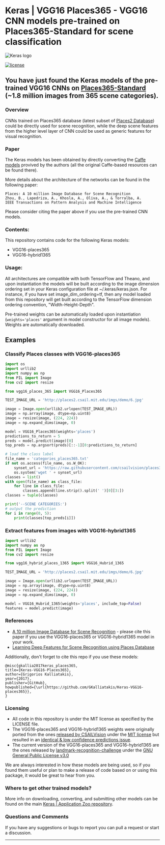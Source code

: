 # Keras | VGG16 Places365 - VGG16 CNN models pre-trained on Places365-Standard for scene classification 
![Keras logo](https://i.imgur.com/c9r5WFp.png) 


[![license](https://img.shields.io/github/license/mashape/apistatus.svg?maxAge=2592000)](https://github.com/GKalliatakis/Keras-VGG16-places365/blob/master/LICENSE)

## You have just found the Keras models of the pre-trained VGG16 CNNs on [Places365-Standard](http://places2.csail.mit.edu/download.html) (~1.8 million images from 365 scene categories).


### Overview
CNNs trained on Places365 database (latest subset of [Places2 Database](http://places2.csail.mit.edu)) could be directly used for scene recognition, while the deep scene features from the higher level layer of CNN could be used as generic features for visual recognition.

### Paper
The Keras models has been obtained by directly converting the [Caffe models](https://github.com/CSAILVision/places365) provived by the authors (all the original Caffe-based resources can be found there).

More details about the architecture of the networks can be found in the following paper:

    Places: A 10 million Image Database for Scene Recognition
    Zhou, B., Lapedriza, A., Khosla, A., Oliva, A., & Torralba, A.
    IEEE Transactions on Pattern Analysis and Machine Intelligence

Please consider citing the paper above if you use the pre-trained CNN models.


### Contents:
This repository contains code for the following Keras models:
- VGG16-places365
- VGG16-hybrid1365

### Usage: 
All architectures are compatible with both TensorFlow and Theano, and upon instantiation the models will be built according to the image dimension ordering set in your Keras configuration file at ~/.keras/keras.json. For instance, if you have set image_dim_ordering=tf, then any model loaded from this repository will get built according to the TensorFlow dimension ordering convention, "Width-Height-Depth".

Pre-trained weights can be automatically loaded upon instantiation (`weights='places'` argument in model constructor for all image models). Weights are automatically downloaded.

## Examples

### Classify Places classes with VGG16-places365

```python
import os
import urllib2
import numpy as np
from PIL import Image
from cv2 import resize

from vgg16_places_365 import VGG16_Places365

TEST_IMAGE_URL = 'http://places2.csail.mit.edu/imgs/demo/6.jpg'

image = Image.open(urllib2.urlopen(TEST_IMAGE_URL))
image = np.array(image, dtype=np.uint8)
image = resize(image, (224, 224))
image = np.expand_dims(image, 0)

model = VGG16_Places365(weights='places')
predictions_to_return = 5
preds = model.predict(image)[0]
top_preds = np.argsort(preds)[::-1][0:predictions_to_return]

# load the class label
file_name = 'categories_places365.txt'
if not os.access(file_name, os.W_OK):
    synset_url = 'https://raw.githubusercontent.com/csailvision/places365/master/categories_places365.txt'
    os.system('wget ' + synset_url)
classes = list()
with open(file_name) as class_file:
    for line in class_file:
        classes.append(line.strip().split(' ')[0][3:])
classes = tuple(classes)

print('--SCENE CATEGORIES:')
# output the prediction
for i in range(0, 5):
    print(classes[top_preds[i]])

```

### Extract features from images with VGG16-hybrid1365

```python
import urllib2
import numpy as np
from PIL import Image
from cv2 import resize

from vgg16_hybrid_places_1365 import VGG16_Hubrid_1365

TEST_IMAGE_URL = 'http://places2.csail.mit.edu/imgs/demo/6.jpg'

image = Image.open(urllib2.urlopen(TEST_IMAGE_URL))
image = np.array(image, dtype=np.uint8)
image = resize(image, (224, 224))
image = np.expand_dims(image, 0)

model = VGG16_Hubrid_1365(weights='places', include_top=False)
features = model.predict(image)
```


### References

- [A 10 million Image Database for Scene Recognition](http://places2.csail.mit.edu/PAMI_places.pdf) - please cite this paper if you use the VGG16-places365 or VGG16-hybrid1365 model in your work.
- [Learning Deep Features for Scene Recognition using Places Database](https://arxiv.org/abs/1512.03385)


Additionally, don't forget to cite this repo if you use these models:

    @misc{gkallia2017keras_places365,
    title={Keras-VGG16-Places365},
    author={Grigorios Kalliatakis},
    year={2017},
    publisher={GitHub},
    howpublished={\url{https://github.com/GKalliatakis/Keras-VGG16-places365}},
    }


### Licensing
- All code in this repository is under the MIT license as specified by the LICENSE file.
- The VGG16-places365 and VGG16-hybrid1365 weights were originally ported from the ones [released by CSAILVision](https://github.com/CSAILVision/places365) under the [MIT license](https://github.com/CSAILVision/places365/blob/master/LICENSE) but resulted in an [identical & low confidence predictions issue](https://github.com/GKalliatakis/Keras-VGG16-places365/issues/5).
- The current version of the VGG16-places365 and VGG16-hybrid1365 are the ones released by [landmark-recognition-challenge](https://github.com/antorsae/landmark-recognition-challenge) under the [GNU General Public License v3.0](https://github.com/antorsae/landmark-recognition-challenge/blob/master/LICENSE)

We are always interested in how these models are being used, so if you found them useful or plan to make a release of code based on or using this package, it would be great to hear from you. 

### Where to get other trained models?
More info on downloading, converting, and submitting other models can be found on the main [Keras | Application Zoo repository](https://github.com/GKalliatakis/Keras-Application-Zoo).

### Questions and Comments
If you have any suggestions or bugs to report you can pull a request or start a discussion.

______________________________________________________

   [dill]: <https://github.com/joemccann/dillinger>
   [git-repo-url]: <https://github.com/joemccann/dillinger.git>
   [john gruber]: <http://daringfireball.net>
   [df1]: <http://daringfireball.net/projects/markdown/>
   [markdown-it]: <https://github.com/markdown-it/markdown-it>
   [Ace Editor]: <http://ace.ajax.org>
   [node.js]: <http://nodejs.org>
   [Twitter Bootstrap]: <http://twitter.github.com/bootstrap/>
   [jQuery]: <http://jquery.com>
   [@tjholowaychuk]: <http://twitter.com/tjholowaychuk>
   [express]: <http://expressjs.com>
   [AngularJS]: <http://angularjs.org>
   [Gulp]: <http://gulpjs.com>

   [PlDb]: <https://github.com/joemccann/dillinger/tree/master/plugins/dropbox/README.md>
   [PlGh]: <https://github.com/joemccann/dillinger/tree/master/plugins/github/README.md>
   [PlGd]: <https://github.com/joemccann/dillinger/tree/master/plugins/googledrive/README.md>
   [PlOd]: <https://github.com/joemccann/dillinger/tree/master/plugins/onedrive/README.md>
   [PlMe]: <https://github.com/joemccann/dillinger/tree/master/plugins/medium/README.md>
   [PlGa]: <https://github.com/RahulHP/dillinger/blob/master/plugins/googleanalytics/README.md>

